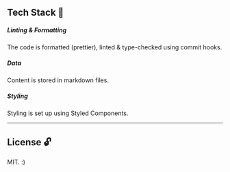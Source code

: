 ## Tech Stack 🥞

##### Linting & Formatting

The code is formatted (prettier), linted & type-checked using commit hooks.

##### Data

Content is stored in markdown files.

##### Styling

Styling is set up using Styled Components.

---

## License 🔓

MIT. :)
